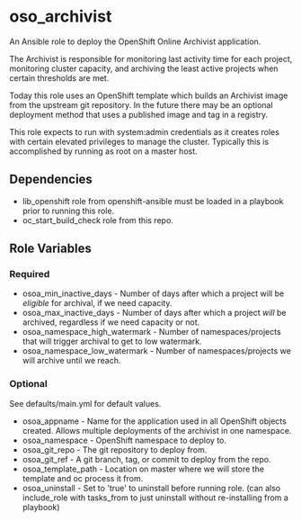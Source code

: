 # oso_archivist

An Ansible role to deploy the OpenShift Online Archivist application.

The Archivist is responsible for monitoring last activity time for each
project, monitoring cluster capacity, and archiving the least active projects
when certain thresholds are met.

Today this role uses an OpenShift template which builds an Archivist image from
the upstream git repository. In the future there may be an optional deployment
method that uses a published image and tag in a registry.

This role expects to run with system:admin credentials as it creates roles with
certain elevated privileges to manage the cluster. Typically this is
accomplished by running as root on a master host.

## Dependencies

- lib_openshift role from openshift-ansible must be loaded in a playbook prior to running this role.
- oc_start_build_check role from this repo.

## Role Variables

### Required

* osoa_min_inactive_days - Number of days after which a project will be *eligible* for archival, if we need capacity.
* osoa_max_inactive_days - Number of days after which a project *will* be archived, regardless if we need capacity or not.
* osoa_namespace_high_watermark - Number of namespaces/projects that will trigger archival to get to low watermark.
* osoa_namespace_low_watermark - Number of namespaces/projects we will archive until we reach.

### Optional

See defaults/main.yml for default values.

* osoa_appname - Name for the application used in all OpenShift objects created. Allows multiple deployments of the archivist in one namespace.
* osoa_namespace - OpenShift namespace to deploy to.
* osoa_git_repo - The git repository to deploy from.
* osoa_git_ref - A git branch, tag, or commit to deploy from the repo.
* osoa_template_path - Location on master where we will store the template and oc process it from.
* osoa_uninstall - Set to 'true' to uninstall before running role. (can also include_role with tasks_from to just uninstall without re-installing from a playbook)
